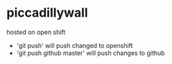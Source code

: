 # piccadillywall

hosted on open shift 
* 'git push' will push changed to openshift
* 'git push github master' will push changes to github
